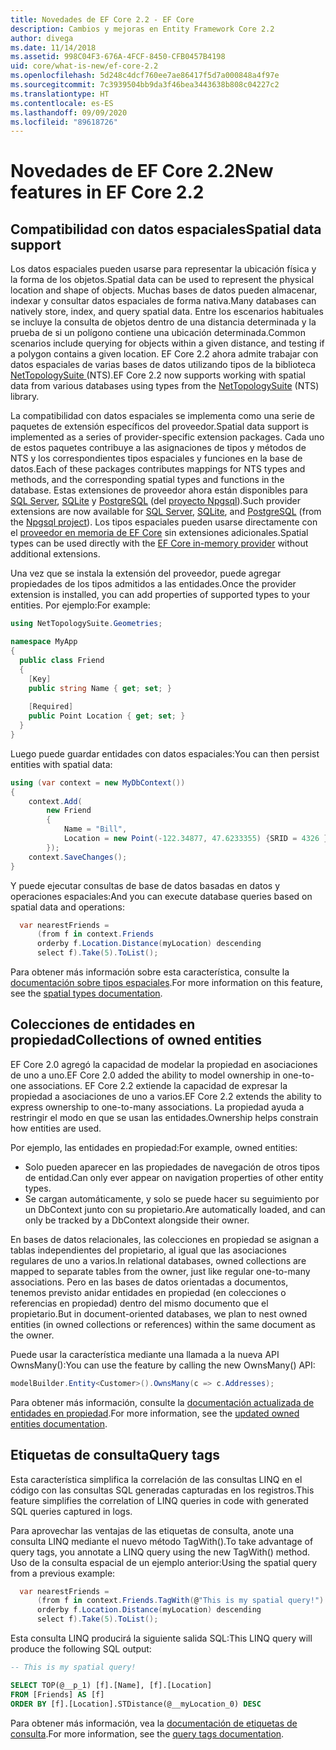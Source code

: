 ```yaml
---
title: Novedades de EF Core 2.2 - EF Core
description: Cambios y mejoras en Entity Framework Core 2.2
author: divega
ms.date: 11/14/2018
ms.assetid: 998C04F3-676A-4FCF-8450-CFB0457B4198
uid: core/what-is-new/ef-core-2.2
ms.openlocfilehash: 5d248c4dcf760ee7ae86417f5d7a000848a4f97e
ms.sourcegitcommit: 7c3939504bb9da3f46bea3443638b808c04227c2
ms.translationtype: HT
ms.contentlocale: es-ES
ms.lasthandoff: 09/09/2020
ms.locfileid: "89618726"
---
```

# <a name="new-features-in-ef-core-22"></a><span data-ttu-id="7cdc9-103">Novedades de EF Core 2.2</span><span class="sxs-lookup"><span data-stu-id="7cdc9-103">New features in EF Core 2.2</span></span>

## <a name="spatial-data-support"></a><span data-ttu-id="7cdc9-104">Compatibilidad con datos espaciales</span><span class="sxs-lookup"><span data-stu-id="7cdc9-104">Spatial data support</span></span>

<span data-ttu-id="7cdc9-105">Los datos espaciales pueden usarse para representar la ubicación física y la forma de los objetos.</span><span class="sxs-lookup"><span data-stu-id="7cdc9-105">Spatial data can be used to represent the physical location and shape of objects.</span></span>
<span data-ttu-id="7cdc9-106">Muchas bases de datos pueden almacenar, indexar y consultar datos espaciales de forma nativa.</span><span class="sxs-lookup"><span data-stu-id="7cdc9-106">Many databases can natively store, index, and query spatial data.</span></span>
<span data-ttu-id="7cdc9-107">Entre los escenarios habituales se incluye la consulta de objetos dentro de una distancia determinada y la prueba de si un polígono contiene una ubicación determinada.</span><span class="sxs-lookup"><span data-stu-id="7cdc9-107">Common scenarios include querying for objects within a given distance, and testing if a polygon contains a given location.</span></span>
<span data-ttu-id="7cdc9-108">EF Core 2.2 ahora admite trabajar con datos espaciales de varias bases de datos utilizando tipos de la biblioteca [ NetTopologySuite ](https://github.com/NetTopologySuite/NetTopologySuite) (NTS).</span><span class="sxs-lookup"><span data-stu-id="7cdc9-108">EF Core 2.2 now supports working with spatial data from various databases using types from the [NetTopologySuite](https://github.com/NetTopologySuite/NetTopologySuite) (NTS) library.</span></span>

<span data-ttu-id="7cdc9-109">La compatibilidad con datos espaciales se implementa como una serie de paquetes de extensión específicos del proveedor.</span><span class="sxs-lookup"><span data-stu-id="7cdc9-109">Spatial data support is implemented as a series of provider-specific extension packages.</span></span>
<span data-ttu-id="7cdc9-110">Cada uno de estos paquetes contribuye a las asignaciones de tipos y métodos de NTS y los correspondientes tipos espaciales y funciones en la base de datos.</span><span class="sxs-lookup"><span data-stu-id="7cdc9-110">Each of these packages contributes mappings for NTS types and methods, and the corresponding spatial types and functions in the database.</span></span>
<span data-ttu-id="7cdc9-111">Estas extensiones de proveedor ahora están disponibles para [SQL Server](https://www.nuget.org/packages/Microsoft.EntityFrameworkCore.SqlServer.NetTopologySuite/), [SQLite](https://www.nuget.org/packages/Microsoft.EntityFrameworkCore.Sqlite.NetTopologySuite/) y [PostgreSQL](https://www.nuget.org/packages/Npgsql.EntityFrameworkCore.PostgreSQL.NetTopologySuite/) (del [proyecto Npgsql](https://www.npgsql.org/)).</span><span class="sxs-lookup"><span data-stu-id="7cdc9-111">Such provider extensions are now available for [SQL Server](https://www.nuget.org/packages/Microsoft.EntityFrameworkCore.SqlServer.NetTopologySuite/), [SQLite](https://www.nuget.org/packages/Microsoft.EntityFrameworkCore.Sqlite.NetTopologySuite/), and [PostgreSQL](https://www.nuget.org/packages/Npgsql.EntityFrameworkCore.PostgreSQL.NetTopologySuite/) (from the [Npgsql project](https://www.npgsql.org/)).</span></span>
<span data-ttu-id="7cdc9-112">Los tipos espaciales pueden usarse directamente con el [proveedor en memoria de EF Core](xref:core/providers/in-memory/index) sin extensiones adicionales.</span><span class="sxs-lookup"><span data-stu-id="7cdc9-112">Spatial types can be used directly with the [EF Core in-memory provider](xref:core/providers/in-memory/index) without additional extensions.</span></span>

<span data-ttu-id="7cdc9-113">Una vez que se instala la extensión del proveedor, puede agregar propiedades de los tipos admitidos a las entidades.</span><span class="sxs-lookup"><span data-stu-id="7cdc9-113">Once the provider extension is installed, you can add properties of supported types to your entities.</span></span> <span data-ttu-id="7cdc9-114">Por ejemplo:</span><span class="sxs-lookup"><span data-stu-id="7cdc9-114">For example:</span></span>

``` csharp
using NetTopologySuite.Geometries;

namespace MyApp
{
  public class Friend
  {
    [Key]
    public string Name { get; set; }
  
    [Required]
    public Point Location { get; set; }
  }
}
```

<span data-ttu-id="7cdc9-115">Luego puede guardar entidades con datos espaciales:</span><span class="sxs-lookup"><span data-stu-id="7cdc9-115">You can then persist entities with spatial data:</span></span>

``` csharp
using (var context = new MyDbContext())
{
    context.Add(
        new Friend
        {
            Name = "Bill",
            Location = new Point(-122.34877, 47.6233355) {SRID = 4326 }
        });
    context.SaveChanges();
}
```

<span data-ttu-id="7cdc9-116">Y puede ejecutar consultas de base de datos basadas en datos y operaciones espaciales:</span><span class="sxs-lookup"><span data-stu-id="7cdc9-116">And you can execute database queries based on spatial data and operations:</span></span>

``` csharp
  var nearestFriends =
      (from f in context.Friends
      orderby f.Location.Distance(myLocation) descending
      select f).Take(5).ToList();
```

<span data-ttu-id="7cdc9-117">Para obtener más información sobre esta característica, consulte la [documentación sobre tipos espaciales](xref:core/modeling/spatial).</span><span class="sxs-lookup"><span data-stu-id="7cdc9-117">For more information on this feature, see the [spatial types documentation](xref:core/modeling/spatial).</span></span>

## <a name="collections-of-owned-entities"></a><span data-ttu-id="7cdc9-118">Colecciones de entidades en propiedad</span><span class="sxs-lookup"><span data-stu-id="7cdc9-118">Collections of owned entities</span></span>

<span data-ttu-id="7cdc9-119">EF Core 2.0 agregó la capacidad de modelar la propiedad en asociaciones de uno a uno.</span><span class="sxs-lookup"><span data-stu-id="7cdc9-119">EF Core 2.0 added the ability to model ownership in one-to-one associations.</span></span>
<span data-ttu-id="7cdc9-120">EF Core 2.2 extiende la capacidad de expresar la propiedad a asociaciones de uno a varios.</span><span class="sxs-lookup"><span data-stu-id="7cdc9-120">EF Core 2.2 extends the ability to express ownership to one-to-many associations.</span></span>
<span data-ttu-id="7cdc9-121">La propiedad ayuda a restringir el modo en que se usan las entidades.</span><span class="sxs-lookup"><span data-stu-id="7cdc9-121">Ownership helps constrain how entities are used.</span></span>

<span data-ttu-id="7cdc9-122">Por ejemplo, las entidades en propiedad:</span><span class="sxs-lookup"><span data-stu-id="7cdc9-122">For example, owned entities:</span></span>

- <span data-ttu-id="7cdc9-123">Solo pueden aparecer en las propiedades de navegación de otros tipos de entidad.</span><span class="sxs-lookup"><span data-stu-id="7cdc9-123">Can only ever appear on navigation properties of other entity types.</span></span>
- <span data-ttu-id="7cdc9-124">Se cargan automáticamente, y solo se puede hacer su seguimiento por un DbContext junto con su propietario.</span><span class="sxs-lookup"><span data-stu-id="7cdc9-124">Are automatically loaded, and can only be tracked by a DbContext alongside their owner.</span></span>

<span data-ttu-id="7cdc9-125">En bases de datos relacionales, las colecciones en propiedad se asignan a tablas independientes del propietario, al igual que las asociaciones regulares de uno a varios.</span><span class="sxs-lookup"><span data-stu-id="7cdc9-125">In relational databases, owned collections are mapped to separate tables from the owner, just like regular one-to-many associations.</span></span>
<span data-ttu-id="7cdc9-126">Pero en las bases de datos orientadas a documentos, tenemos previsto anidar entidades en propiedad (en colecciones o referencias en propiedad) dentro del mismo documento que el propietario.</span><span class="sxs-lookup"><span data-stu-id="7cdc9-126">But in document-oriented databases, we plan to nest owned entities (in owned collections or references) within the same document as the owner.</span></span>

<span data-ttu-id="7cdc9-127">Puede usar la característica mediante una llamada a la nueva API OwnsMany():</span><span class="sxs-lookup"><span data-stu-id="7cdc9-127">You can use the feature by calling the new OwnsMany() API:</span></span>

``` csharp
modelBuilder.Entity<Customer>().OwnsMany(c => c.Addresses);
```

<span data-ttu-id="7cdc9-128">Para obtener más información, consulte la [documentación actualizada de entidades en propiedad](xref:core/modeling/owned-entities#collections-of-owned-types).</span><span class="sxs-lookup"><span data-stu-id="7cdc9-128">For more information, see the [updated owned entities documentation](xref:core/modeling/owned-entities#collections-of-owned-types).</span></span>

## <a name="query-tags"></a><span data-ttu-id="7cdc9-129">Etiquetas de consulta</span><span class="sxs-lookup"><span data-stu-id="7cdc9-129">Query tags</span></span>

<span data-ttu-id="7cdc9-130">Esta característica simplifica la correlación de las consultas LINQ en el código con las consultas SQL generadas capturadas en los registros.</span><span class="sxs-lookup"><span data-stu-id="7cdc9-130">This feature simplifies the correlation of LINQ queries in code with generated SQL queries captured in logs.</span></span>

<span data-ttu-id="7cdc9-131">Para aprovechar las ventajas de las etiquetas de consulta, anote una consulta LINQ mediante el nuevo método TagWith().</span><span class="sxs-lookup"><span data-stu-id="7cdc9-131">To take advantage of query tags, you annotate a LINQ query using the new TagWith() method.</span></span>
<span data-ttu-id="7cdc9-132">Uso de la consulta espacial de un ejemplo anterior:</span><span class="sxs-lookup"><span data-stu-id="7cdc9-132">Using the spatial query from a previous example:</span></span>

``` csharp
  var nearestFriends =
      (from f in context.Friends.TagWith(@"This is my spatial query!")
      orderby f.Location.Distance(myLocation) descending
      select f).Take(5).ToList();
```

<span data-ttu-id="7cdc9-133">Esta consulta LINQ producirá la siguiente salida SQL:</span><span class="sxs-lookup"><span data-stu-id="7cdc9-133">This LINQ query will produce the following SQL output:</span></span>

``` sql
-- This is my spatial query!

SELECT TOP(@__p_1) [f].[Name], [f].[Location]
FROM [Friends] AS [f]
ORDER BY [f].[Location].STDistance(@__myLocation_0) DESC
```

<span data-ttu-id="7cdc9-134">Para obtener más información, vea la [documentación de etiquetas de consulta](xref:core/querying/tags).</span><span class="sxs-lookup"><span data-stu-id="7cdc9-134">For more information, see the [query tags documentation](xref:core/querying/tags).</span></span>
